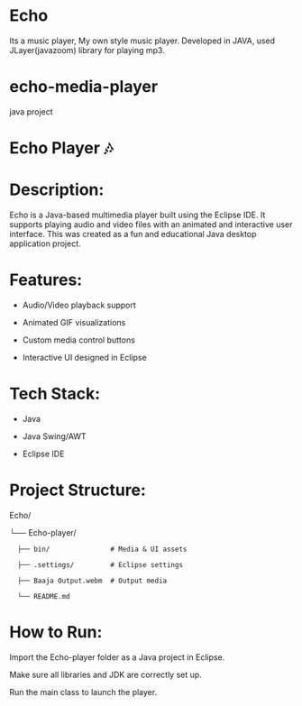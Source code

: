 
# Echo
Its a music player, My own style music player.
Developed in JAVA, used JLayer(javazoom) library for playing mp3.


# echo-media-player
java project

# Echo Player 🎶

# Description:
Echo is a Java-based multimedia player built using the Eclipse IDE. It supports playing audio and video files with an animated and interactive user interface. This was created as a fun and educational Java desktop application project.

# Features:

- Audio/Video playback support

- Animated GIF visualizations

- Custom media control buttons

- Interactive UI designed in Eclipse

# Tech Stack:

- Java

- Java Swing/AWT

- Eclipse IDE

# Project Structure:

Echo/

 └── Echo-player/
 
      ├── bin/               # Media & UI assets
      
      ├── .settings/         # Eclipse settings
      
      ├── Baaja Output.webm  # Output media
      
      └── README.md
# How to Run:

Import the Echo-player folder as a Java project in Eclipse.

Make sure all libraries and JDK are correctly set up.

Run the main class to launch the player.

